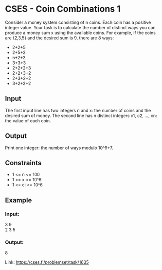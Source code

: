 # CSES - Coin Combinations 1

Consider a money system consisting of n coins. Each coin has a positive integer value. Your task is to calculate the number of distinct ways you can produce a money sum x using the available coins.
For example, if the coins are {2,3,5} and the desired sum is 9, there are 8 ways:

- 2+2+5
- 2+5+2
- 5+2+2
- 3+3+3
- 2+2+2+3
- 2+2+3+2
- 2+3+2+2
- 3+2+2+2

## Input
The first input line has two integers n and x: the number of coins and the desired sum of money.
The second line has n distinct integers c1, c2, ..., cn: the value of each coin.

## Output
Print one integer: the number of ways modulo 10^9+7.

## Constraints
- 1 <= n <= 100
- 1 <= x <= 10^6
- 1 <= ci <= 10^6

## Example

### Input:
3 9 <br>
2 3 5

### Output:
8

Link: https://cses.fi/problemset/task/1635
